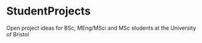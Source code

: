 # StudentProjects
Open project ideas for BSc, MEng/MSci and MSc students at the University of Bristol
